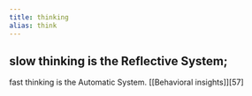 ```yaml
---
title: thinking
alias: think
---
```


## slow thinking is the Reflective System;
fast thinking is the Automatic  System. [[Behavioral insights]][57]
##

